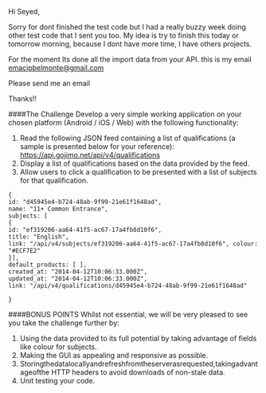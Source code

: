 Hi Seyed,Sorry for dont finished the test code but I had a really buzzy week doing other test code that I sent you too.My idea is try to finish this today or tomorrow morning, because I dont have more time, I have others projects.For the moment Its done all the import data from your API.this is my email emacipbelmonte@gmail.comPlease send me an emailThanks!!####The ChallengeDevelop a very simple working application on your chosen platform (Android / iOS / Web) with the following functionality:1. Read the following JSON feed containing a list of qualifications (a sample is presented below for your reference): https://api.gojimo.net/api/v4/qualifications2. Display a list of qualifications based on the data provided by the feed.3. Allow users to click a qualification to be presented with a list of subjects for that qualification.```{id: "d45945e4-b724-48ab-9f99-21e61f1648ad",name: "11+ Common Entrance",subjects: [{id: "ef319206-aa64-41f5-ac67-17a4fb8d10f6",title: "English",link: "/api/v4/subjects/ef319206-aa64-41f5-ac67-17a4fb8d10f6", colour: "#ECF7E2"}],default_products: [ ],created_at: "2014-04-12T10:06:33.000Z",updated_at: "2014-04-12T10:06:33.000Z",link: "/api/v4/qualifications/d45945e4-b724-48ab-9f99-21e61f1648ad" }```####BONUS POINTSWhilst not essential, we will be very pleased to see you take the challenge further by:1. Using the data provided to its full potential by taking advantage of fields like colour for subjects.2. Making the GUI as appealing and responsive as possible.3. Storingthedatalocallyandrefreshfromtheserverasrequested,takingadvantageofthe HTTP headers to avoid downloads of non-stale data.4. Unit testing your code.